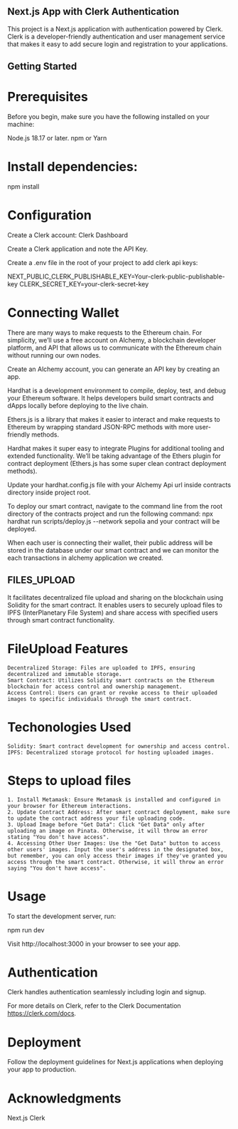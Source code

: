 
## Next.js App with Clerk Authentication

This project is a Next.js application with authentication powered by Clerk. Clerk is a developer-friendly authentication and user management service that makes it easy to add secure login and registration to your applications.

## Getting Started

# Prerequisites

Before you begin, make sure you have the following installed on your machine:

Node.js 18.17 or later.
npm or Yarn

# Install dependencies:

npm install

# Configuration

Create a Clerk account: Clerk Dashboard

Create a Clerk application and note the API Key.

Create a .env file in the root of your project to add clerk api keys:

NEXT_PUBLIC_CLERK_PUBLISHABLE_KEY=Your-clerk-public-publishable-key
CLERK_SECRET_KEY=your-clerk-secret-key

# Connecting Wallet

There are many ways to make requests to the Ethereum chain. For simplicity, we’ll use a free account on Alchemy, a blockchain developer platform, and API that allows us to communicate with the Ethereum chain without running our own nodes.

Create an Alchemy account, you can generate an API key by creating an app.

Hardhat is a development environment to compile, deploy, test, and debug your Ethereum software. It helps developers build smart contracts and dApps locally before deploying to the live chain.

Ethers.js is a library that makes it easier to interact and make requests to Ethereum by wrapping standard JSON-RPC methods with more user-friendly methods.

Hardhat makes it super easy to integrate Plugins for additional tooling and extended functionality. We’ll be taking advantage of the Ethers plugin for contract deployment (Ethers.js has some super clean contract deployment methods).

Update your hardhat.config.js file with your Alchemy Api url inside contracts directory inside project root.

To deploy our smart contract, navigate to the command line from the root directory of the contracts project and run the following command: npx hardhat run scripts/deploy.js --network sepolia and your contract will be deployed.

When each user is connecting their wallet, their public address will be stored in the database under our smart contract and we can monitor the each transactions in alchemy application we created.

## FILES_UPLOAD 

It facilitates decentralized file upload and sharing on the blockchain using Solidity for the smart contract. It enables users to securely upload files to IPFS (InterPlanetary File System) and share access with specified users through smart contract functionality.

 # FileUpload Features 
  
    Decentralized Storage: Files are uploaded to IPFS, ensuring decentralized and immutable storage.
    Smart Contract: Utilizes Solidity smart contracts on the Ethereum blockchain for access control and ownership management.
    Access Control: Users can grant or revoke access to their uploaded images to specific individuals through the smart contract.

 # Techonologies Used 

    Solidity: Smart contract development for ownership and access control.
    IPFS: Decentralized storage protocol for hosting uploaded images.   

 # Steps to upload files 

    1. Install Metamask: Ensure Metamask is installed and configured in your browser for Ethereum interactions.
    2. Update Contract Address: After smart contract deployment, make sure to update the contract address your file uploading code.
    3. Upload Image before "Get Data": Click "Get Data" only after uploading an image on Pinata. Otherwise, it will throw an error stating "You don't have access".
    4. Accessing Other User Images: Use the "Get Data" button to access other users' images. Input the user's address in the designated box, but remember, you can only access their images if they've granted you access through the smart contract. Otherwise, it will throw an error saying "You don't have access".

# Usage

To start the development server, run:

npm run dev

Visit http://localhost:3000 in your browser to see your app.

# Authentication

Clerk handles authentication seamlessly including login and signup. 

For more details on Clerk, refer to the Clerk Documentation https://clerk.com/docs.

# Deployment
Follow the deployment guidelines for Next.js applications when deploying your app to production.

# Acknowledgments
Next.js
Clerk
